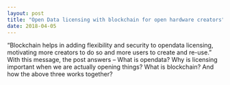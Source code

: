 ```yaml
---
layout: post
title: "Open Data licensing with blockchain for open hardware creators"
date: 2018-04-05
---
```

“Blockchain helps in adding flexibility and security to opendata licensing, motivating more creators to do so and more users to create and re-use.” With this message, the post answers – What is opendata? Why is licensing important when we are actually opening things? What is blockchain? And how the above three works together?